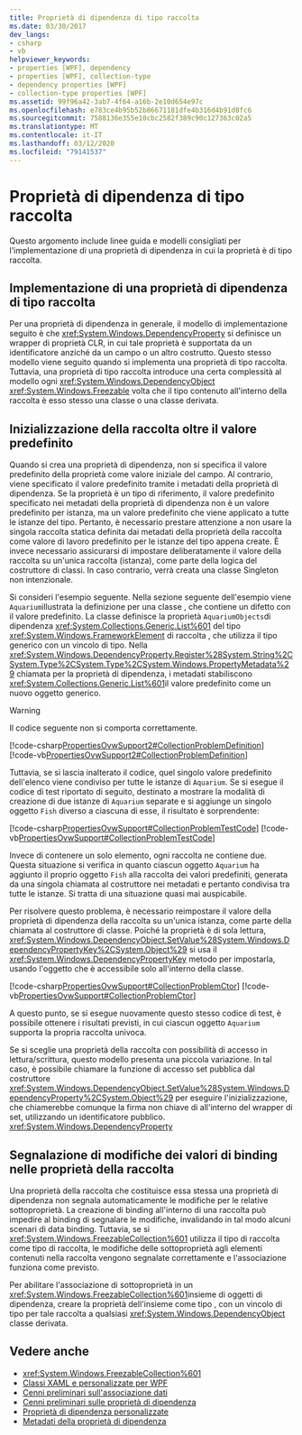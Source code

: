 ```yaml
---
title: Proprietà di dipendenza di tipo raccolta
ms.date: 03/30/2017
dev_langs:
- csharp
- vb
helpviewer_keywords:
- properties [WPF], dependency
- properties [WPF], collection-type
- dependency properties [WPF]
- collection-type properties [WPF]
ms.assetid: 99f96a42-3ab7-4f64-a16b-2e10d654e97c
ms.openlocfilehash: e783ce4b95b52b86671181dfe4b316d4b91d8fc6
ms.sourcegitcommit: 7588136e355e10cbc2582f389c90c127363c02a5
ms.translationtype: MT
ms.contentlocale: it-IT
ms.lasthandoff: 03/12/2020
ms.locfileid: "79141537"
---
```

# <a name="collection-type-dependency-properties"></a>Proprietà di dipendenza di tipo raccolta
Questo argomento include linee guida e modelli consigliati per l'implementazione di una proprietà di dipendenza in cui la proprietà è di tipo raccolta.  

<a name="implementing"></a>
## <a name="implementing-a-collection-type-dependency-property"></a>Implementazione di una proprietà di dipendenza di tipo raccolta  
 Per una proprietà di dipendenza in generale, il modello di implementazione seguito è che <xref:System.Windows.DependencyProperty> si definisce un wrapper di proprietà CLR, in cui tale proprietà è supportata da un identificatore anziché da un campo o un altro costrutto. Questo stesso modello viene seguito quando si implementa una proprietà di tipo raccolta. Tuttavia, una proprietà di tipo raccolta introduce una certa complessità al modello ogni <xref:System.Windows.DependencyObject> <xref:System.Windows.Freezable> volta che il tipo contenuto all'interno della raccolta è esso stesso una classe o una classe derivata.  
  
<a name="initializing"></a>
## <a name="initializing-the-collection-beyond-the-default-value"></a>Inizializzazione della raccolta oltre il valore predefinito  
 Quando si crea una proprietà di dipendenza, non si specifica il valore predefinito della proprietà come valore iniziale del campo. Al contrario, viene specificato il valore predefinito tramite i metadati della proprietà di dipendenza. Se la proprietà è un tipo di riferimento, il valore predefinito specificato nei metadati della proprietà di dipendenza non è un valore predefinito per istanza, ma un valore predefinito che viene applicato a tutte le istanze del tipo. Pertanto, è necessario prestare attenzione a non usare la singola raccolta statica definita dai metadati della proprietà della raccolta come valore di lavoro predefinito per le istanze del tipo appena create. È invece necessario assicurarsi di impostare deliberatamente il valore della raccolta su un'unica raccolta (istanza), come parte della logica del costruttore di classi. In caso contrario, verrà creata una classe Singleton non intenzionale.  
  
 Si consideri l'esempio seguente. Nella sezione seguente dell'esempio viene `Aquarium`illustrata la definizione per una classe , che contiene un difetto con il valore predefinito. La classe definisce la proprietà `AquariumObjects`di dipendenza <xref:System.Collections.Generic.List%601> del tipo <xref:System.Windows.FrameworkElement> di raccolta , che utilizza il tipo generico con un vincolo di tipo. Nella <xref:System.Windows.DependencyProperty.Register%28System.String%2CSystem.Type%2CSystem.Type%2CSystem.Windows.PropertyMetadata%29> chiamata per la proprietà di dipendenza, i metadati stabiliscono <xref:System.Collections.Generic.List%601>il valore predefinito come un nuovo oggetto generico.

> [!WARNING]
> Il codice seguente non si comporta correttamente.

 [!code-csharp[PropertiesOvwSupport2#CollectionProblemDefinition](~/samples/snippets/csharp/VS_Snippets_Wpf/PropertiesOvwSupport2/CSharp/page.xaml.cs#collectionproblemdefinition)]
 [!code-vb[PropertiesOvwSupport2#CollectionProblemDefinition](~/samples/snippets/visualbasic/VS_Snippets_Wpf/PropertiesOvwSupport2/visualbasic/page.xaml.vb#collectionproblemdefinition)]  
  
 Tuttavia, se si lascia inalterato il codice, quel singolo valore predefinito dell'elenco viene condiviso per tutte le istanze di `Aquarium`. Se si esegue il codice di test riportato di seguito, destinato a mostrare la modalità di creazione di due istanze di `Aquarium` separate e si aggiunge un singolo oggetto `Fish` diverso a ciascuna di esse, il risultato è sorprendente:  
  
 [!code-csharp[PropertiesOvwSupport#CollectionProblemTestCode](~/samples/snippets/csharp/VS_Snippets_Wpf/PropertiesOvwSupport/CSharp/page4.xaml.cs#collectionproblemtestcode)]
 [!code-vb[PropertiesOvwSupport#CollectionProblemTestCode](~/samples/snippets/visualbasic/VS_Snippets_Wpf/PropertiesOvwSupport/visualbasic/page4.xaml.vb#collectionproblemtestcode)]  
  
 Invece di contenere un solo elemento, ogni raccolta ne contiene due. Questa situazione si verifica in quanto ciascun oggetto `Aquarium` ha aggiunto il proprio oggetto `Fish` alla raccolta dei valori predefiniti, generata da una singola chiamata al costruttore nei metadati e pertanto condivisa tra tutte le istanze. Si tratta di una situazione quasi mai auspicabile.  
  
 Per risolvere questo problema, è necessario reimpostare il valore della proprietà di dipendenza della raccolta su un'unica istanza, come parte della chiamata al costruttore di classe. Poiché la proprietà è di sola lettura, <xref:System.Windows.DependencyObject.SetValue%28System.Windows.DependencyPropertyKey%2CSystem.Object%29> si usa il <xref:System.Windows.DependencyPropertyKey> metodo per impostarla, usando l'oggetto che è accessibile solo all'interno della classe.  
  
 [!code-csharp[PropertiesOvwSupport#CollectionProblemCtor](~/samples/snippets/csharp/VS_Snippets_Wpf/PropertiesOvwSupport/CSharp/page4.xaml.cs#collectionproblemctor)]
 [!code-vb[PropertiesOvwSupport#CollectionProblemCtor](~/samples/snippets/visualbasic/VS_Snippets_Wpf/PropertiesOvwSupport/visualbasic/page4.xaml.vb#collectionproblemctor)]  
  
 A questo punto, se si esegue nuovamente questo stesso codice di test, è possibile ottenere i risultati previsti, in cui ciascun oggetto `Aquarium` supporta la propria raccolta univoca.  
  
 Se si sceglie una proprietà della raccolta con possibilità di accesso in lettura/scrittura, questo modello presenta una piccola variazione. In tal caso, è possibile chiamare la funzione di accesso set pubblica dal costruttore <xref:System.Windows.DependencyObject.SetValue%28System.Windows.DependencyProperty%2CSystem.Object%29> per eseguire l'inizializzazione, che chiamerebbe comunque la firma non chiave di all'interno del wrapper di set, utilizzando un identificatore pubblico. <xref:System.Windows.DependencyProperty>  
  
## <a name="reporting-binding-value-changes-from-collection-properties"></a>Segnalazione di modifiche dei valori di binding nelle proprietà della raccolta  
 Una proprietà della raccolta che costituisce essa stessa una proprietà di dipendenza non segnala automaticamente le modifiche per le relative sottoproprietà. La creazione di binding all'interno di una raccolta può impedire al binding di segnalare le modifiche, invalidando in tal modo alcuni scenari di data binding. Tuttavia, se si <xref:System.Windows.FreezableCollection%601> utilizza il tipo di raccolta come tipo di raccolta, le modifiche delle sottoproprietà agli elementi contenuti nella raccolta vengono segnalate correttamente e l'associazione funziona come previsto.  
  
 Per abilitare l'associazione di sottoproprietà in un <xref:System.Windows.FreezableCollection%601>insieme di oggetti di dipendenza, creare la proprietà dell'insieme come tipo , con un vincolo di tipo per tale raccolta a qualsiasi <xref:System.Windows.DependencyObject> classe derivata.  
  
## <a name="see-also"></a>Vedere anche

- <xref:System.Windows.FreezableCollection%601>
- [Classi XAML e personalizzate per WPF](xaml-and-custom-classes-for-wpf.md)
- [Cenni preliminari sull'associazione dati](../../../desktop-wpf/data/data-binding-overview.md)
- [Cenni preliminari sulle proprietà di dipendenza](dependency-properties-overview.md)
- [Proprietà di dipendenza personalizzate](custom-dependency-properties.md)
- [Metadati della proprietà di dipendenza](dependency-property-metadata.md)
